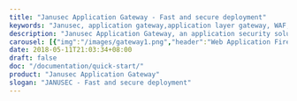 ```yaml
---
title: "Janusec Application Gateway - Fast and secure deployment"
keywords: "Janusec, application gateway,application layer gateway, WAF, Web Application Firewall, Application WAF"
description: "Janusec Application Gateway, an application security solution which provides ACME HTTPS, WAF (Web Application Firewall), CC defense, OAuth2 Authentication and load balancing."
carousel: [{"img":"/images/gateway1.png","header":"Web Application Firewall Make Defense Simple","paragraph":"WAF Module in Janusec Application Gateway, Block SQL Injection, Cross-site Scripting (XSS), Sensitive Data Leakage, CC Attacks etc. HTTPS supported and no agent required.","link":"/documentation/introduction/"},{"img":"/images/gateway2.png","header":"Scalable Architecture","paragraph":"Single Node Deployment Mode, and Multiple Nodes Deployment Mode are Supported by Janusec Application Gateway. Front and Backend Load Balance are Supported.","link":"/documentation/node-management/"},{"img":"/images/screenshot-cert.png","header":"Web Administration","paragraph":"Unified Web Administration for Janusec Application Gateway.","link":"/documentation/certificate-management/"},{"img":"/images/waf2.png","header":"Block Attacks","paragraph":"Block SQL Injection, Cross-site Scripting (XSS), Sensitive Data Leakage, CC Attacks etc. ","link":"/documentation/waf-management/"},{"img":"/images/captcha.png","header":"CAPTCHA For Frequently Requests","paragraph":"When CC attacks or frequently requests detected, input valid number then continue, otherwise block requests.","link":"/documentation/waf-management/"}]
date: 2018-05-11T21:03:34+08:00
draft: false
doc: "/documentation/quick-start/"
product: "Janusec Application Gateway" 
slogan: "JANUSEC - Fast and secure deployment"
---
```

